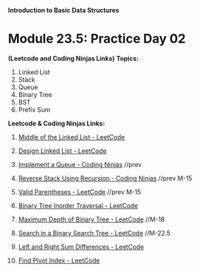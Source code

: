 **Introduction to Basic Data Structures**
# **Module 23.5: Practice Day 02**

**(Leetcode and Coding Ninjas Links)**
**Topics:**

1. Linked List  
2. Stack  
3. Queue  
4. Binary Tree  
5. BST  
6. Prefix Sum  
     

**Leetcode & Coding Ninjas Links:**

1. [Middle of the Linked List \- LeetCode](https://leetcode.com/problems/middle-of-the-linked-list/)   
2. [Design Linked List \- LeetCode](https://leetcode.com/problems/design-linked-list/) 

3. [Implement a Queue \- Coding Ninjas](https://www.codingninjas.com/studio/problems/queue-using-array-or-singly-linked-list_2099908)  //prev
4. [Reverse Stack Using Recursion \- Coding Ninjas](https://www.codingninjas.com/studio/problems/reverse-stack-using-recursion_631875)  //prev M-15
5. [Valid Parentheses \- LeetCode](https://leetcode.com/problems/valid-parentheses/)  //prev M-15

6. [Binary Tree Inorder Traversal \- LeetCode](https://leetcode.com/problems/binary-tree-inorder-traversal/)  
7. [Maximum Depth of Binary Tree \- LeetCode](https://leetcode.com/problems/maximum-depth-of-binary-tree/)  //M-18

8. [Search in a Binary Search Tree \- LeetCode](https://leetcode.com/problems/search-in-a-binary-search-tree/) //M-22.5 

9. [Left and Right Sum Differences \- LeetCode](https://leetcode.com/problems/left-and-right-sum-differences/)  
10. [Find Pivot Index \- LeetCode](https://leetcode.com/problems/find-pivot-index/) 

    
